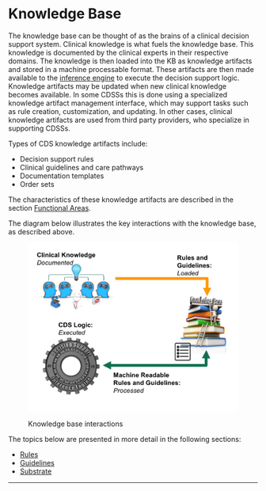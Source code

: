 # Knowledge Base

The knowledge base can be thought of as the brains of a clinical decision support system. Clinical knowledge is what fuels the knowledge base. This knowledge is documented by the clinical experts in their respective domains. The knowledge is then loaded into the KB as knowledge artifacts and stored in a machine processable format. These artifacts are then made available to the [inference engine](../4-inference-engine.md) to execute the decision support logic. Knowledge artifacts may be updated when new clinical knowledge becomes available. In some CDSSs this is done using a specialized knowledge artifact management interface, which may support tasks such as rule creation, customization, and updating. In other cases, clinical knowledge artifacts are used from third party providers, who specialize in supporting CDSSs.

Types of CDS knowledge artifacts include:

* Decision support rules
* Clinical guidelines and care pathways
* Documentation templates
* Order sets

The characteristics of these knowledge artifacts are described in the section [Functional Areas](<../1 introduction/1.1-overview.md#functional-areas>).

The diagram below illustrates the key interactions with the knowledge base, as described above.

<figure><img src="../images/123897476.png" alt=""><figcaption><p>Knowledge base interactions</p></figcaption></figure>

The topics below are presented in more detail in the following sections:

* [Rules](../3-knowledge-base/3.1-rules.md)
* [Guidelines](../3-knowledge-base/3.2-guidelines.md)
* [Substrate](3.3-substrate.md)

***
